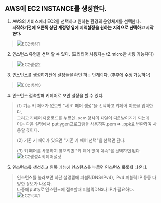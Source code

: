 ## AWS에 EC2 INSTANCE를 생성한다.

1. AWS의 서비스에서 EC2를 선택하고 원하는 환경의 운영체제를 선택한다.     
**시작하기전에 오른쪽 상단 계정명 옆에 지역설정을 원하는 지역으로 선택하고 시작한다.**     
>![EC2생성1](https://user-images.githubusercontent.com/28284285/70759890-32e8d200-1d8b-11ea-8efa-e5adbd537834.PNG)       
>      

2. 인스턴스 유형을 선택 할 수 있다. (프리티어 사용자는 t2.micro만 사용 가능하다)    
> ![EC2생성2](https://user-images.githubusercontent.com/28284285/70759891-32e8d200-1d8b-11ea-842e-0215ead5ee4b.PNG)
>   

3. 인스턴스를 생성하기전에 설정들을 확인 하는 단계이다. (추후에 수정 가능하다)
> ![EC2생성3](https://user-images.githubusercontent.com/28284285/70759892-32e8d200-1d8b-11ea-9dad-04c64b52df05.PNG)     
>    

4. 인스턴스 접속할때 키페어로 보안 설정을 할 수 있다.    
> (1) 기존 키 페어가 없으면 "새 키 페어 생성"을 선택하고 키페어 이름을 입력한다.   
> 그리고 키페어 다운로드를 누르면 .pem 형식의 파일이 다운받아지게 되는데   
> 이는 다음 설명에서 puttygen프로그램을 사용하여.pem => .ppk로 변환하여 사용할 것이다.
>    
> (2) 기존 키 페어가 있으면 "기존 키 페어 선택"을 선택면 된다.    
>     
> (3) 키 페어를  사용하지 않으려면 "키 페어 없이 계속"을 선택하면 된다.    
> ![EC2생성4 키페어설정](https://user-images.githubusercontent.com/28284285/70759888-32503b80-1d8b-11ea-809a-27c538ce1b50.PNG)
>  

5. 인스턴스를 생성하고 왼쪽 메뉴에 인스턴스를 누르면 인스턴스 목록이 나온다.    
> 인스턴스를 눌러보면 하단 설명탭에 퍼블릭DNS(IPv4), IPv4 퍼블릭 IP 등등 다양한 정보가 나온다.   
> 나중에 putty로 인스턴스에 접속할때 퍼블릭DNS나 IP가 필요하다.    
> ![EC2목록1](https://user-images.githubusercontent.com/28284285/70759893-32e8d200-1d8b-11ea-9f76-cf8fd63f7785.PNG)    
> 
